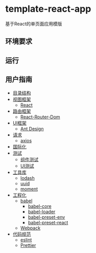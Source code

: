 # template-react-app
基于React的单页面应用模版

## 环境要求

## 运行

## 用户指南

- [目录结构]()
- [视图框架]()
  - [React]()
- [路由框架]()
  - [React-Router-Dom]()
- [UI框架]()
  - [Ant Design]()
- [请求]()
  - [axios]()
- [国际化]()
- [测试]()
  - [组件测试]()
  - [UI测试]()
- [工具库]()
  - [lodash]()
  - [uuid]()
  - [moment]()  
- [工程化]()
  - [babel]()
     - [babel-core]()
     - [babel-loader]()
     - [babel-preset-env]()
     - [babel-preset-react]()
  - [Webpack]()
- [代码规范]()
  - [eslint]()
  - [Prettier]()


